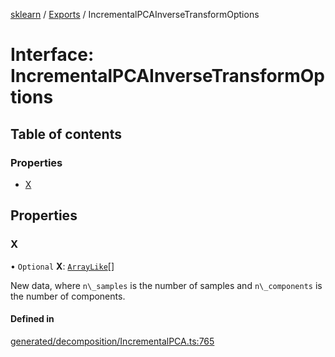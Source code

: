 [sklearn](../readme.md) / [Exports](../modules.md) / IncrementalPCAInverseTransformOptions

# Interface: IncrementalPCAInverseTransformOptions

## Table of contents

### Properties

- [X](IncrementalPCAInverseTransformOptions.md#x)

## Properties

### X

• `Optional` **X**: [`ArrayLike`](../modules.md#arraylike)[]

New data, where `n\_samples` is the number of samples and `n\_components` is the number of components.

#### Defined in

[generated/decomposition/IncrementalPCA.ts:765](https://github.com/transitive-bullshit/scikit-learn-ts/blob/367336a/packages/sklearn/src/generated/decomposition/IncrementalPCA.ts#L765)
